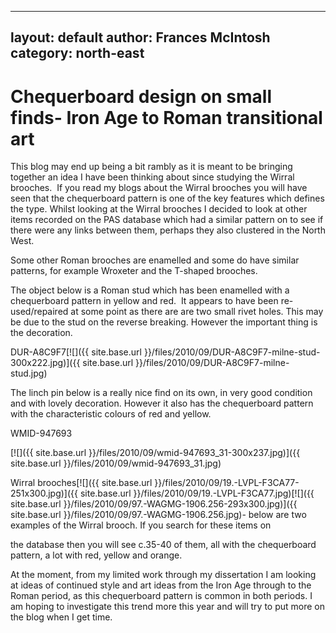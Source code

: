 ---
layout: default
author: Frances McIntosh
category: north-east
--
# Chequerboard design on small finds- Iron Age to Roman transitional art

This blog may end up being a bit rambly as it is meant to be bringing together an idea I have been thinking about since studying the Wirral brooches.  If you read my blogs about the Wirral brooches you will have seen that the chequerboard pattern is one of the key features which defines the type. Whilst looking at the Wirral brooches I decided to look at other items recorded on the PAS database which had a similar pattern on to see if there were any links between them, perhaps they also clustered in the North West.

Some other Roman brooches are enamelled and some do have similar patterns, for example Wroxeter and the T-shaped brooches.

The object below is a Roman stud which has been enamelled with a chequerboard pattern in yellow and red.  It appears to have been re-used/repaired at some point as there are are two small rivet holes. This may be due to the stud on the reverse breaking. However the important thing is the decoration.

DUR-A8C9F7[![]({{ site.base.url }}/files/2010/09/DUR-A8C9F7-milne-stud-300x222.jpg)]({{ site.base.url }}/files/2010/09/DUR-A8C9F7-milne-stud.jpg)

The linch pin below is a really nice find on its own, in very good condition and with lovely decoration. However it also has the chequerboard pattern with the characteristic colours of red and yellow.

WMID-947693

[![]({{ site.base.url }}/files/2010/09/wmid-947693_31-300x237.jpg)]({{ site.base.url }}/files/2010/09/wmid-947693_31.jpg)

Wirral brooches[![]({{ site.base.url }}/files/2010/09/19.-LVPL-F3CA77-251x300.jpg)]({{ site.base.url }}/files/2010/09/19.-LVPL-F3CA77.jpg)[![]({{ site.base.url }}/files/2010/09/97.-WAGMG-1906.256-293x300.jpg)]({{ site.base.url }}/files/2010/09/97.-WAGMG-1906.256.jpg)\- below are two examples of the Wirral brooch. If you search for these items on

the database then you will see c.35-40 of them, all with the chequerboard pattern, a lot with red, yellow and orange.

At the moment, from my limited work through my dissertation I am looking at ideas of continued style and art ideas from the Iron Age through to the Roman period, as this chequerboard pattern is common in both periods. I am hoping to investigate this trend more this year and will try to put more on the blog when I get time.